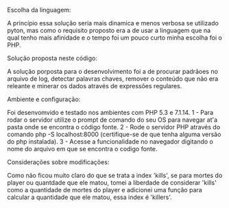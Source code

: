 Escolha da linguagem:

A princípio essa solução seria mais dinamica e menos verbosa se utilizado pyton, mas como o requisito proposto era a de usar a linguagem que na qual tenho mais afinidade e o tempo foi um pouco curto minha escolha foi o PHP.

Solução proposta neste código:

A solução porposta para o desenvolvimento foi a de procurar padrãoes no arquivo de log, detectar palavras chaves, remover o conteúdo que não era releante e minerar os dados através de expressões regulares.

Ambiente e configuração:

Foi desenvomvido e testado nos ambientes com PHP 5.3 e 7.1.14.
1 - Para rodar o servidor utilize o prompt de comando do seu OS para navegar at'a pasta onde se encontra o código fonte.
2 - Rode o servidor PHP através do comando php -S localhost:8000 (certifique-se de que tenha alguma versão do php instalada).
3 - Acesse a funcionalidade no navegador digitando o nome do arquivo em que se encontra o codigo fonte.

Considerações sobre modificações:

Como não ficou muito claro do que se trata a index 'kills', se para mortes do player ou quantdade que ele matou, tomei a liberdade de considerar 'kills' como a quantidade de mortes do player e adicionei uma função para calcular a quantidade que ele matou, essa index é 'killers'.